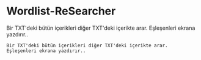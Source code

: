 # Wordlist-ReSearcher
Bir TXT'deki bütün içerikleri diğer TXT'deki içerikte arar. Eşleşenleri ekrana yazdırır..

```Bir TXT'deki bütün içerikleri diğer TXT'deki içerikte arar. Eşleşenleri ekrana yazdırır..```
